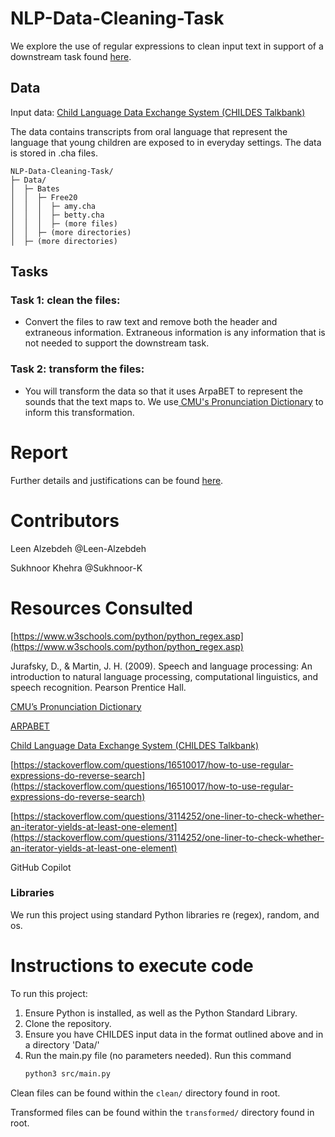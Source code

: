 # NLP-Data-Cleaning-Task
We explore the use of regular expressions to clean input text in support of a downstream task found [here](https://github.com/Leen-Alzebdeh/NLP-LMs).

## Data
Input data: [Child Language Data Exchange System (CHILDES Talkbank)](https://childes.talkbank.org/)

The data contains transcripts from oral language that represent the language that young children are exposed to in everyday settings. The data is stored in .cha files.
```
NLP-Data-Cleaning-Task/
├─ Data/
│  ├─ Bates
│  │  ├─ Free20
│  │  │  ├─ amy.cha
│  │  │  ├─ betty.cha
│  │  │  ├─ (more files)
│  │  ├─ (more directories)
│  ├─ (more directories)
```

## Tasks

### Task 1: clean the files:
   - Convert the files to raw text and remove both the header and extraneous information. Extraneous information is any information that is not needed to support the downstream task.
### Task 2:  transform the files:
   - You will transform the data so that it uses ArpaBET to represent the sounds that the text maps to. We use[ CMU's Pronunciation Dictionary](https://www.google.com/url?q=http://www.speech.cs.cmu.edu/cgi-bin/cmudict&sa=D&source=docs&ust=1703650680785817&usg=AOvVaw2B2-NioT8l2i6wmOWx3Cwk) to inform this transformation.

# Report 
Further details and justifications can be found [here](https://github.com/Leen-Alzebdeh/NLP-Data-Cleaning-Task/blob/main/REPORT.md).

# Contributors

Leen Alzebdeh  @Leen-Alzebdeh

Sukhnoor Khehra @Sukhnoor-K

# Resources Consulted

[https://www.w3schools.com/python/python_regex.asp](https://www.w3schools.com/python/python_regex.asp)

Jurafsky, D., &amp; Martin, J. H. (2009). Speech and language processing: An introduction to natural language processing, computational linguistics, and speech recognition. Pearson Prentice Hall.

[CMU’s Pronunciation Dictionary](http://www.speech.cs.cmu.edu/cgi-bin/cmudict?in=Hello#phones)

[ARPABET](https://en.wikipedia.org/wiki/ARPABET)

[Child Language Data Exchange System (CHILDES Talkbank)](https://childes.talkbank.org/)

[https://stackoverflow.com/questions/16510017/how-to-use-regular-expressions-do-reverse-search](https://stackoverflow.com/questions/16510017/how-to-use-regular-expressions-do-reverse-search)

[https://stackoverflow.com/questions/3114252/one-liner-to-check-whether-an-iterator-yields-at-least-one-element](https://stackoverflow.com/questions/3114252/one-liner-to-check-whether-an-iterator-yields-at-least-one-element)

GitHub Copilot

### Libraries

We run this project using standard Python libraries re (regex), random, and os.

# Instructions to execute code


To run this project:
1. Ensure Python is installed, as well as the Python Standard Library. 
2. Clone the repository.
3. Ensure you have CHILDES input data in the format outlined above and in a directory 'Data/' 
4. Run the main.py file (no parameters needed).
   Run this command
   ```bash
   python3 src/main.py
   ```

Clean files can be found within the `clean/` directory found in root.

Transformed files can be found within the `transformed/` directory found in root.


